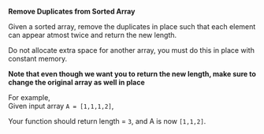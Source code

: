 <div class="markdown-content" id="problem-content">
<p><strong>Remove Duplicates from Sorted Array</strong></p>
<p>Given a sorted array, remove the duplicates in place such that each element can appear atmost twice and return the new length.</p>
<p>Do not allocate extra space for another array, you must do this in place with constant memory.</p>
<p><strong>Note that even though we want you to return the new length, make sure to change the original array as well in place</strong></p>
<p>For example,<br/>
Given input array <code class="highlighter-rouge">A = [1,1,1,2]</code>,</p>
<p>Your function should return length = <code class="highlighter-rouge">3</code>, and A is now <code class="highlighter-rouge">[1,1,2]</code>.</p>

</div>